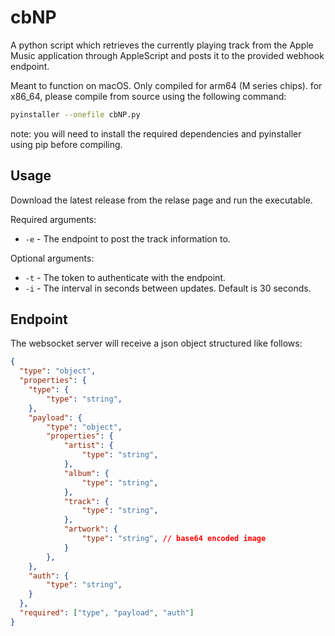 # cbNP

A python script which retrieves the currently playing track from the Apple Music application through AppleScript and posts it to the provided webhook endpoint.

Meant to function on macOS. Only compiled for arm64 (M series chips). for x86_64, please compile from source using the following command:

```bash
pyinstaller --onefile cbNP.py
```

note: you will need to install the required dependencies and pyinstaller using pip before compiling.

## Usage

Download the latest release from the relase page and run the executable.

Required arguments:
- `-e` - The endpoint to post the track information to.

Optional arguments:
- `-t` - The token to authenticate with the endpoint.
- `-i` - The interval in seconds between updates. Default is 30 seconds.

## Endpoint

The websocket server will receive a json object structured like follows:

```json
{
  "type": "object",
  "properties": {
    "type": {
        "type": "string",
    },
    "payload": {
        "type": "object",
        "properties": {
            "artist": {
                "type": "string",
            },
            "album": {
                "type": "string",
            },
            "track": {
                "type": "string",
            },
            "artwork": {
                "type": "string", // base64 encoded image
            }
        },
    },
    "auth": {
        "type": "string",
    }
  },
  "required": ["type", "payload", "auth"]
}
```